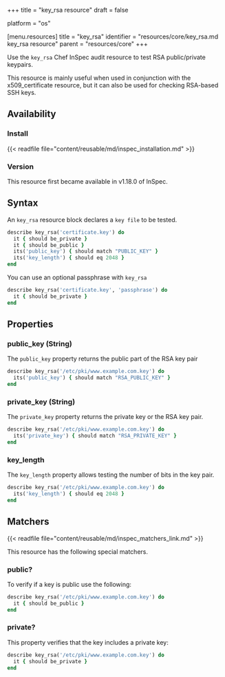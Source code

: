+++
title = "key_rsa resource"
draft = false

platform = "os"

[menu.resources]
    title = "key_rsa"
    identifier = "resources/core/key_rsa.md key_rsa resource"
    parent = "resources/core"
+++

Use the `key_rsa` Chef InSpec audit resource to test RSA public/private keypairs.

This resource is mainly useful when used in conjunction with the x509_certificate resource, but it can also be used for checking RSA-based SSH keys.

## Availability

### Install

{{< readfile file="content/reusable/md/inspec_installation.md" >}}

### Version

This resource first became available in v1.18.0 of InSpec.

## Syntax

An `key_rsa` resource block declares a `key file` to be tested.

```ruby
describe key_rsa('certificate.key') do
  it { should be_private }
  it { should be_public }
  its('public_key') { should match "PUBLIC_KEY" }
  its('key_length') { should eq 2048 }
end
```

You can use an optional passphrase with `key_rsa`

```ruby
describe key_rsa('certificate.key', 'passphrase') do
  it { should be_private }
end
```

## Properties

### public_key (String)

The `public_key` property returns the public part of the RSA key pair

```ruby
describe key_rsa('/etc/pki/www.example.com.key') do
  its('public_key') { should match "RSA_PUBLIC_KEY" }
end
```

### private_key (String)

The `private_key` property returns the private key or the RSA key pair.

```ruby
describe key_rsa('/etc/pki/www.example.com.key') do
  its('private_key') { should match "RSA_PRIVATE_KEY" }
end
```

### key_length

The `key_length` property allows testing the number of bits in the key pair.

```ruby
describe key_rsa('/etc/pki/www.example.com.key') do
  its('key_length') { should eq 2048 }
end
```

## Matchers

{{< readfile file="content/reusable/md/inspec_matchers_link.md" >}}

This resource has the following special matchers.

### public?

To verify if a key is public use the following:

```ruby
describe key_rsa('/etc/pki/www.example.com.key') do
  it { should be_public }
end
```

### private?

This property verifies that the key includes a private key:

```ruby
describe key_rsa('/etc/pki/www.example.com.key') do
  it { should be_private }
end
```
